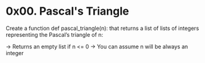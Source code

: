 # 0x00. Pascal's Triangle
Create a function def pascal_triangle(n): that returns a list of lists of integers representing the Pascal’s triangle of n:

-> Returns an empty list if n <= 0
-> You can assume n will be always an integer
